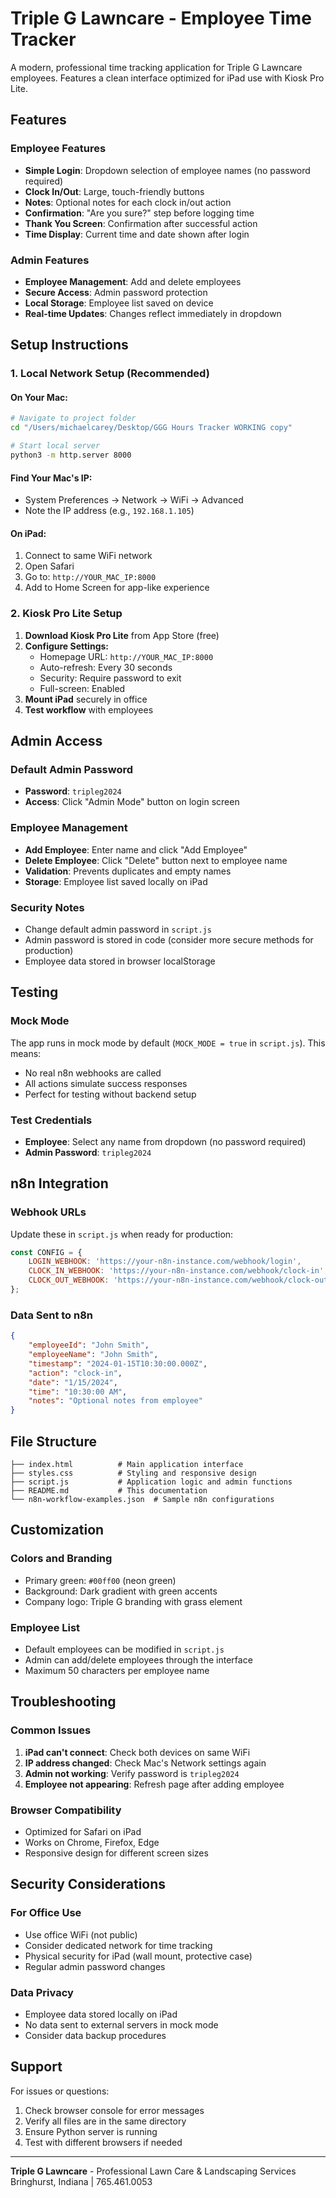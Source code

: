 # Triple G Lawncare - Employee Time Tracker

A modern, professional time tracking application for Triple G Lawncare employees. Features a clean interface optimized for iPad use with Kiosk Pro Lite.

## Features

### Employee Features
- **Simple Login**: Dropdown selection of employee names (no password required)
- **Clock In/Out**: Large, touch-friendly buttons
- **Notes**: Optional notes for each clock in/out action
- **Confirmation**: "Are you sure?" step before logging time
- **Thank You Screen**: Confirmation after successful action
- **Time Display**: Current time and date shown after login

### Admin Features
- **Employee Management**: Add and delete employees
- **Secure Access**: Admin password protection
- **Local Storage**: Employee list saved on device
- **Real-time Updates**: Changes reflect immediately in dropdown

## Setup Instructions

### 1. Local Network Setup (Recommended)

#### On Your Mac:
```bash
# Navigate to project folder
cd "/Users/michaelcarey/Desktop/GGG Hours Tracker WORKING copy"

# Start local server
python3 -m http.server 8000
```

#### Find Your Mac's IP:
- System Preferences → Network → WiFi → Advanced
- Note the IP address (e.g., `192.168.1.105`)

#### On iPad:
1. Connect to same WiFi network
2. Open Safari
3. Go to: `http://YOUR_MAC_IP:8000`
4. Add to Home Screen for app-like experience

### 2. Kiosk Pro Lite Setup

1. **Download Kiosk Pro Lite** from App Store (free)
2. **Configure Settings:**
   - Homepage URL: `http://YOUR_MAC_IP:8000`
   - Auto-refresh: Every 30 seconds
   - Security: Require password to exit
   - Full-screen: Enabled
3. **Mount iPad** securely in office
4. **Test workflow** with employees

## Admin Access

### Default Admin Password
- **Password**: `tripleg2024`
- **Access**: Click "Admin Mode" button on login screen

### Employee Management
- **Add Employee**: Enter name and click "Add Employee"
- **Delete Employee**: Click "Delete" button next to employee name
- **Validation**: Prevents duplicates and empty names
- **Storage**: Employee list saved locally on iPad

### Security Notes
- Change default admin password in `script.js`
- Admin password is stored in code (consider more secure methods for production)
- Employee data stored in browser localStorage

## Testing

### Mock Mode
The app runs in mock mode by default (`MOCK_MODE = true` in `script.js`). This means:
- No real n8n webhooks are called
- All actions simulate success responses
- Perfect for testing without backend setup

### Test Credentials
- **Employee**: Select any name from dropdown (no password required)
- **Admin Password**: `tripleg2024`

## n8n Integration

### Webhook URLs
Update these in `script.js` when ready for production:
```javascript
const CONFIG = {
    LOGIN_WEBHOOK: 'https://your-n8n-instance.com/webhook/login',
    CLOCK_IN_WEBHOOK: 'https://your-n8n-instance.com/webhook/clock-in',
    CLOCK_OUT_WEBHOOK: 'https://your-n8n-instance.com/webhook/clock-out'
};
```

### Data Sent to n8n
```json
{
    "employeeId": "John Smith",
    "employeeName": "John Smith",
    "timestamp": "2024-01-15T10:30:00.000Z",
    "action": "clock-in",
    "date": "1/15/2024",
    "time": "10:30:00 AM",
    "notes": "Optional notes from employee"
}
```

## File Structure
```
├── index.html          # Main application interface
├── styles.css          # Styling and responsive design
├── script.js           # Application logic and admin functions
├── README.md           # This documentation
└── n8n-workflow-examples.json  # Sample n8n configurations
```

## Customization

### Colors and Branding
- Primary green: `#00ff00` (neon green)
- Background: Dark gradient with green accents
- Company logo: Triple G branding with grass element

### Employee List
- Default employees can be modified in `script.js`
- Admin can add/delete employees through the interface
- Maximum 50 characters per employee name

## Troubleshooting

### Common Issues
1. **iPad can't connect**: Check both devices on same WiFi
2. **IP address changed**: Check Mac's Network settings again
3. **Admin not working**: Verify password is `tripleg2024`
4. **Employee not appearing**: Refresh page after adding employee

### Browser Compatibility
- Optimized for Safari on iPad
- Works on Chrome, Firefox, Edge
- Responsive design for different screen sizes

## Security Considerations

### For Office Use
- Use office WiFi (not public)
- Consider dedicated network for time tracking
- Physical security for iPad (wall mount, protective case)
- Regular admin password changes

### Data Privacy
- Employee data stored locally on iPad
- No data sent to external servers in mock mode
- Consider data backup procedures

## Support

For issues or questions:
1. Check browser console for error messages
2. Verify all files are in the same directory
3. Ensure Python server is running
4. Test with different browsers if needed

---

**Triple G Lawncare** - Professional Lawn Care & Landscaping Services  
Bringhurst, Indiana | 765.461.0053 